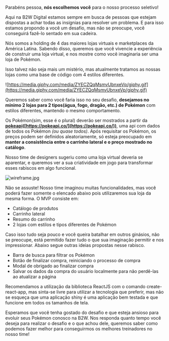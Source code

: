 Parabéns pessoa, **nós escolhemos você** para o nosso processo seletivo!

Aqui na B2W Digital estamos sempre em busca de pessoas que estejam dispostas a achar todas as insígnias para resolver um problema. E para isso estamos propondo a você um desafio, mas não se preocupe, você conseguirá fazê-lo sentado em sua cadeira.

Nós somos a holding de 4 das maiores lojas virtuais e marketplaces da América Latina. Sabendo disso, queremos que você vivencie a experiência de construir uma loja virtual, e nos mostre como você imaginaria ser uma loja de Pokémon.

Isso talvez não seja mais um mistério, mas atualmente tratamos as nossas lojas como uma base de código com 4 estilos diferentes.

![https://media.giphy.com/media/ZYECZQqMsmvUbnxeVp/giphy.gif](https://media.giphy.com/media/ZYECZQqMsmvUbnxeVp/giphy.gif)

Queremos saber como você faria isso no seu desafio, **desejamos no mínimo 2 lojas para 2 tipos(água, fogo, dragão, etc.) de Pokémon** com estilos diferentes, mantendo o mesmo comportamento.

Os Pokémon(sim, esse é o plural) deverão ser mostrados a partir da **[pokeapi](https://pokeapi.co/)([https://pokeapi.co/](https://pokeapi.co/))**, uma api com dados de todos os Pokémon _(ou quase todos)_. Após requisitar os Pokémon, os preços podem ser definidos aleatoriamente, só esteja preocupado em **manter a consistência entre o carrinho lateral e o preço mostrado no catálogo**.

Nosso time de designers sugeriu como uma loja virtual deveria se aparentar, e queremos ver a sua criatividade em jogo para transformar esses rabiscos em algo funcional.

![wireframe.jpg](wireframe.jpg)

Não se assuste! Nosso time imaginou muitas funcionalidades, mas você poderá fazer somente o elencado abaixo pois utilizaremos sua loja da mesma forma. O MVP consiste em:

- Catálogo de produtos
- Carrinho lateral
- Resumo do carrinho
- 2 lojas com estilos e tipos diferentes de Pokémon

Caso isso tudo seja pouco e você queira batalhar em outros ginásios, não se preocupe, está permitido fazer tudo o que sua imaginação permitir e nos impressionar. Abaixo segue outras ideias propostas nesse rabisco.

- Barra de busca para filtrar os Pokémon
- Botão de finalizar compra, reiniciando o processo de compra
- Modal de obrigado ao finalizar compra
- Salvar os dados da compra do usuário localmente para não perdê-las ao atualizar a página

Recomendamos a utilização da biblioteca ReactJS com o comando create-react-app, mas sinta-se livre para utilizar a tecnologia que preferir, mas não se esqueça que uma aplicação shiny é uma aplicação bem testada e que funcione em todos os tamanhos de tela.

Esperamos que você tenha gostado do desafio e que esteja ansioso para evoluir seus Pokémon conosco na B2W. Nos responda quanto tempo você deseja para realizar o desafio e o que achou dele, queremos saber como podemos fazer melhor para conseguirmos os melhores treinadores no nosso time!
